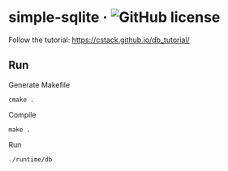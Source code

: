 # simple-sqlite &middot; ![GitHub license](https://img.shields.io/badge/license-MIT-blue.svg)

Follow the tutorial: https://cstack.github.io/db_tutorial/

## Run

Generate Makefile

```
cmake .
```

Compile

```
make .
```

Run

```
./runtime/db
```
